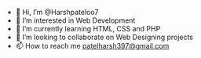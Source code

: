 - 👋 Hi, I’m @Harshpateloo7
- 👀 I’m interested in Web Development
- 🌱 I’m currently learning HTML, CSS and PHP
- 💞️ I’m looking to collaborate on Web Designing projects
- 📫 How to reach me patelharsh397@gmail.com

<!---
Harshpateloo7/Harshpateloo7 is a ✨ special ✨ repository because its `README.md` (this file) appears on your GitHub profile.
You can click the Preview link to take a look at your changes.
--->
